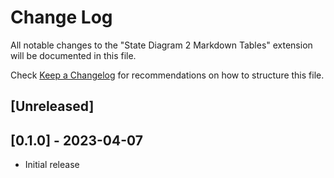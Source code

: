 # Change Log

All notable changes to the "State Diagram 2 Markdown Tables" extension will be documented in this file.

Check [Keep a Changelog](http://keepachangelog.com/) for recommendations on how to structure this file.

## [Unreleased]

## [0.1.0] - 2023-04-07

- Initial release
